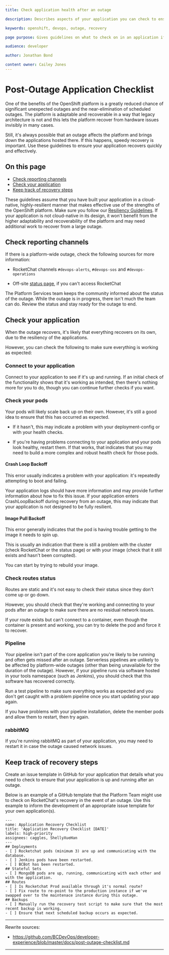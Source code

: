 ```yaml
---
title: Check application health after an outage

description: Describes aspects of your application you can check to ensure they're up and running after an outage.

keywords: openshift, devops, outage, recovery

page purpose: Gives guidelines on what to check on in an application if there has a platform-wide outage.

audience: developer

author: Jonathan Bond

content owner: Cailey Jones
---
```


# Post-Outage Application Checklist

One of the benefits of the OpenShift platform is a greatly reduced chance of significant unexpected outages and the near-elimination of scheduled outages. The platform is adaptable and recoverable in a way that legacy architecture is not and this lets the platform recover from hardware issues invisibly in many cases.

Still, it's always possible that an outage affects the platform and brings down the applications hosted there. If this happens, speedy recovery is important. Use these guidelines to ensure your application recovers quickly and effectively.

## On this page
- [Check reporting channels](#check-channels)
- [Check your application](#check-application)
- [Keep track of recovery steps](#keep-track)

These guidelines assume that you have built your application in a cloud-native, highly-resilient manner that makes effective use of the strengths of the OpenShift platform.  Make sure you follow our [Resiliency Guidelines](https://developer.gov.bc.ca/Developer-Tools/Resiliency-Guidelines). If your application is not cloud-native in its design, it won't benefit from the higher adaptability and recoverability of the platform and may need additional work to recover from a large outage.

## Check reporting channels<a name="check-channels"></a>

If there is a platform-wide outage, check the following sources for more information:

- RocketChat channels `#devops-alerts`, `#devops-sos` and `#devops-operations`

- Off-site [status page](https://status.developer.gov.bc.ca), if you can't access RocketChat

The Platform Services team keeps the community informed about the status of the outage. While the outage is in progress, there isn't much the team can do. Review the status and stay ready for the outage to end.

## Check your application<a name="check-application"></a>

When the outage recovers, it's likely that everything recovers on its own, due to the resiliency of the applications.

However, you can check the following to make sure everything is working as expected:

### Connect to your application

Connect to your application to see if it's up and running. If an initial check of the functionality shows that it's working as intended, then there's nothing more for you to do, though you can continue further checks if you want.

### Check your pods

Your pods will likely scale back up on their own. However, it's still a good idea to ensure that this has occurred as expected.

- If it hasn't, this may indicate a problem with your deployment-config or with your health checks.

- If you're having problems connecting to your application and your pods look healthy, restart them. If that works, that indicates that you may need to build a more complex and robust health check for those pods.

#### Crash Loop Backoff
This error usually indicates a problem with your application: it's repeatedly attempting to boot and failing.

Your application logs should have more information and may provide further information about how to fix this issue. If your application enters CrashLoopBackoff during recovery from an outage, this may indicate that your application is not designed to be fully resilient.

#### Image Pull Backoff
This error generally indicates that the pod is having trouble getting to the image it needs to spin up.

This is usually an indication that there is still a problem with the cluster (check RocketChat or the status page) or with your image (check that it still exists and hasn't been corrupted).

You can start by trying to rebuild your image.

### Check routes status

Routes are static and it's not easy to check their status since they don't come up or go down.

However, you should check that they're working and connecting to your pods after an outage to make sure there are no residual network issues.

If your route exists but can't connect to a container, even though the container is present and working, you can try to delete the pod and force it to recover.

### Pipeline

Your pipeline isn't part of the core application you're likely to be running and often gets missed after an outage. Serverless pipelines are unlikely to be affected by platform-wide outages (other than being unavailable for the duration of the outage). However, if your pipeline runs via software hosted in your tools namespace (such as Jenkins), you should check that this software has recovered correctly.

Run a test pipeline to make sure everything works as expected and you don't get caught with a problem pipeline once you start updating your app again.

If you have problems with your pipeline installation, delete the member pods and allow them to restart, then try again.

### rabbitMQ

If you're running rabbitMQ as part of your application, you may need to restart it in case the outage caused network issues.

## Keep track of recovery steps<a name="keep-track"></a>

Create an issue template in GitHub for your application that details what you need to check to ensure that your application is up and running after an outage.

Below is an example of a GitHub template that the Platform Team might use to check on RocketChat's recovery in the event of an outage. Use this example to inform the development of an appropriate issue template for your own application(s).

```
---
name: Application Recovery Checklist
title: 'Application Recovery Checklist [DATE]'
labels: high-priority
assignees: caggles, ShellyXueHan
---
## Deployments
- [ ] Rocketchat pods (minimum 3) are up and communicating with the database.
- [ ] Jenkins pods have been restarted.
- [ ] BCBot has been restarted.
## Stateful Sets
- [ ] MongoDB pods are up, running, communicating with each other and with the application.
## Routes
- [ ] Is Rocketchat Prod available through it's normal route?
- [ ] Fix route to re-point to the production instance if we've swapped over to the maintenace instance during this outage.
## Backups
- [ ] Manually run the recovery test script to make sure that the most recent backup is working.
- [ ] Ensure that next scheduled backup occurs as expected.
```

---
Rewrite sources:
* https://github.com/BCDevOps/developer-experience/blob/master/docs/post-outage-checklist.md
---
